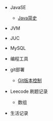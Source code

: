 * JavaSE
  * [Java简史](/ProjectDocs/JavaSE/Java简史.md)
* JVM
* JUC
* MySQL
* 编程工具
* git部署
  * [Git版本控制](/ProjectDocs/Git版本控制.md)

* Leecode 刷题记录
  * 数组
* 生活记录